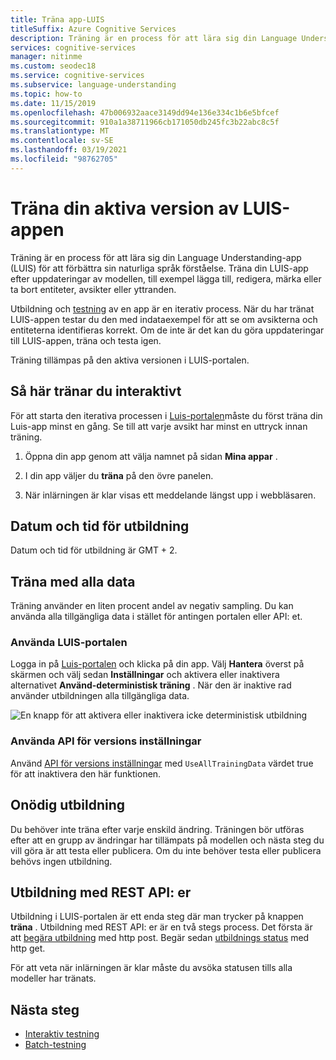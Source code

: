 ```yaml
---
title: Träna app-LUIS
titleSuffix: Azure Cognitive Services
description: Träning är en process för att lära sig din Language Understanding (LUIS)-app-version för att förbättra sin naturliga språk förståelse. Träna din LUIS-app efter uppdateringar av modellen, till exempel lägga till, redigera, märka eller ta bort entiteter, avsikter eller yttranden.
services: cognitive-services
manager: nitinme
ms.custom: seodec18
ms.service: cognitive-services
ms.subservice: language-understanding
ms.topic: how-to
ms.date: 11/15/2019
ms.openlocfilehash: 47b006932aace3149dd94e136e334c1b6e5bfcef
ms.sourcegitcommit: 910a1a38711966cb171050db245fc3b22abc8c5f
ms.translationtype: MT
ms.contentlocale: sv-SE
ms.lasthandoff: 03/19/2021
ms.locfileid: "98762705"
---
```

# <a name="train-your-active-version-of-the-luis-app"></a>Träna din aktiva version av LUIS-appen

Träning är en process för att lära sig din Language Understanding-app (LUIS) för att förbättra sin naturliga språk förståelse. Träna din LUIS-app efter uppdateringar av modellen, till exempel lägga till, redigera, märka eller ta bort entiteter, avsikter eller yttranden.

Utbildning och [testning](luis-concept-test.md) av en app är en iterativ process. När du har tränat LUIS-appen testar du den med indataexempel för att se om avsikterna och entiteterna identifieras korrekt. Om de inte är det kan du göra uppdateringar till LUIS-appen, träna och testa igen.

Träning tillämpas på den aktiva versionen i LUIS-portalen.

## <a name="how-to-train-interactively"></a>Så här tränar du interaktivt

För att starta den iterativa processen i [Luis-portalen](https://www.luis.ai)måste du först träna din Luis-app minst en gång. Se till att varje avsikt har minst en uttryck innan träning.

1. Öppna din app genom att välja namnet på sidan **Mina appar** .

1. I din app väljer du **träna** på den övre panelen.

1. När inlärningen är klar visas ett meddelande längst upp i webbläsaren.

## <a name="training-date-and-time"></a>Datum och tid för utbildning

Datum och tid för utbildning är GMT + 2.

## <a name="train-with-all-data"></a>Träna med alla data

Träning använder en liten procent andel av negativ sampling. Du kan använda alla tillgängliga data i stället för antingen portalen eller API: et. 

### <a name="using-the-luis-portal"></a>Använda LUIS-portalen

Logga in på [Luis-portalen](https://www.luis.ai/) och klicka på din app. Välj **Hantera** överst på skärmen och välj sedan **Inställningar** och aktivera eller inaktivera alternativet **Använd-deterministisk träning** . När den är inaktive rad använder utbildningen alla tillgängliga data.

![En knapp för att aktivera eller inaktivera icke deterministisk utbildning](./media/non-determinstic-training.png)

### <a name="using-the-version-settings-api"></a>Använda API för versions inställningar

Använd [API för versions inställningar](https://westus.dev.cognitive.microsoft.com/docs/services/5890b47c39e2bb17b84a55ff/operations/versions-update-application-version-settings) med `UseAllTrainingData` värdet true för att inaktivera den här funktionen.

## <a name="unnecessary-training"></a>Onödig utbildning

Du behöver inte träna efter varje enskild ändring. Träningen bör utföras efter att en grupp av ändringar har tillämpats på modellen och nästa steg du vill göra är att testa eller publicera. Om du inte behöver testa eller publicera behövs ingen utbildning.

## <a name="training-with-the-rest-apis"></a>Utbildning med REST API: er

Utbildning i LUIS-portalen är ett enda steg där man trycker på knappen **träna** . Utbildning med REST API: er är en två stegs process. Det första är att [begära utbildning](https://westus.dev.cognitive.microsoft.com/docs/services/5890b47c39e2bb17b84a55ff/operations/5890b47c39e2bb052c5b9c45) med http post. Begär sedan [utbildnings status](https://westus.dev.cognitive.microsoft.com/docs/services/5890b47c39e2bb17b84a55ff/operations/5890b47c39e2bb052c5b9c46) med http get.

För att veta när inlärningen är klar måste du avsöka statusen tills alla modeller har tränats.

## <a name="next-steps"></a>Nästa steg

* [Interaktiv testning](luis-interactive-test.md)
* [Batch-testning](luis-how-to-batch-test.md)

